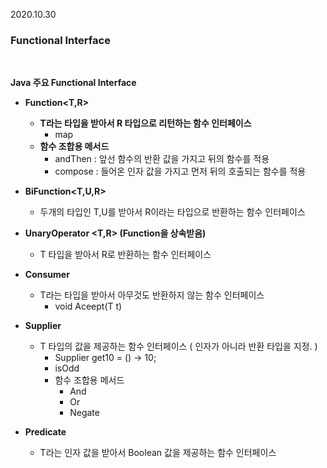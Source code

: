 2020.10.30

### Functional Interface

<br/>

**Java 주요 Functional Interface**

- **Function<T,R>**
    - **T라는 타입을 받아서 R 타입으로 리턴하는 함수 인터페이스**
        - map
    - **함수 조합용 메서드**
        - andThen : 앞선 함수의 반환 값을 가지고 뒤의 함수를 적용
        - compose : 들어온 인자 값을 가지고 먼저 뒤의 호출되는 함수를 적용

- **BiFunction<T,U,R>**
    - 두개의 타입인 T,U를 받아서 R이라는 타입으로 반환하는 함수 인터페이스

- **UnaryOperator <T,R> (Function을 상속받음)**
    - T 타입을 받아서 R로 반환하는 함수 인터페이스

- **Consumer<T>**
    - T라는 타입을 받아서 아무것도 반환하지 않는 함수 인터페이스
        - void Aceept(T t)

- **Supplier<T>**
    - T 타입의 값을 제공하는 함수 인터페이스 ( 인자가 아니라 반환 타입을 지정. )
        - Supplier<Integer> get10 = () → 10;
        - isOdd
        - 함수 조합용 메서드
            - And
            - Or
            - Negate

- **Predicate<T>**
    - T라는 인자 값을 받아서 Boolean 값을 제공하는 함수 인터페이스